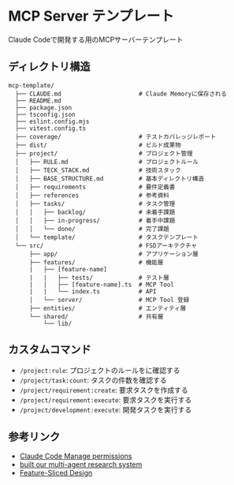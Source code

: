 # MCP Server テンプレート

Claude Codeで開発する用のMCPサーバーテンプレート

## ディレクトリ構造

```
mcp-template/
  ├── CLAUDE.md                      # Claude Memoryに保存される
  ├── README.md
  ├── package.json
  ├── tsconfig.json
  ├── eslint.config.mjs
  ├── vitest.config.ts
  ├── coverage/                      # テストカバレッジレポート
  ├── dist/                          # ビルド成果物
  ├── project/                       # プロジェクト管理
  │   ├── RULE.md                    # プロジェクトルール
  │   ├── TECK_STACK.md              # 技術スタック
  │   ├── BASE_STRUCTURE.md          # 基本ディレクトリ構造
  │   ├── requirements               # 要件定義書
  │   ├── references                 # 参考資料
  │   ├── tasks/                     # タスク管理
  │   │   ├── backlog/               # 未着手課題
  │   │   ├── in-progress/           # 着手中課題
  │   │   └── done/                  # 完了課題
  │   └── template/                  # タスクテンプレート
  └── src/                           # FSDアーキテクチャ
      ├── app/                       # アプリケーション層
      ├── features/                  # 機能層
      |   ├── [feature-name]
      |   |   ├── tests/             # テスト層
      |   |   ├── [feature-name].ts  # MCP Tool
      |   |   └── index.ts           # API
      │   └── server/                # MCP Tool 登録
      ├── entities/                  # エンティティ層
      └── shared/                    # 共有層
          └── lib/
```

## カスタムコマンド

- `/project:rule`: プロジェクトのルールをに確認する
- `/project/task:count`: タスクの件数を確認する
- `/project/requirement:create`: 要求タスクを作成する
- `/project/requirement:execute`: 要求タスクを実行する
- `/project/development:execute`: 開発タスクを実行する

## 参考リンク

- [Claude Code Manage permissions](https://docs.anthropic.com/en/docs/claude-code/security)
- [built our multi-agent research system](https://www.anthropic.com/engineering/built-multi-agent-research-system)
- [Feature-Sliced Design](https://feature-sliced.github.io/documentation/)
